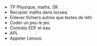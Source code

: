 - TP Physique, maths, SR
- Recopier maths dans locseq
- Enlever fichiers autres que textes de leth
- Coder un peu le jeu
- Contrats EDF et eau
- APL
- Appeler Lenovo